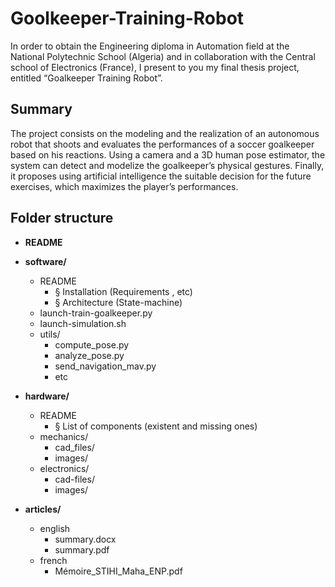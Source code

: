 # Goolkeeper-Training-Robot
In order to obtain the Engineering diploma in Automation field at the National Polytechnic School (Algeria) and in collaboration with the Central school of Electronics (France), I present to you my final thesis project, entitled “Goalkeeper Training Robot”.

## Summary
The project consists on the modeling and the realization of an autonomous robot that shoots
and evaluates the performances of a soccer goalkeeper based on his reactions.
Using a camera and a 3D human pose estimator, the system can detect and modelize the
goalkeeper’s physical gestures.
Finally, it proposes using artificial intelligence the suitable decision for the future exercises,
which maximizes the player’s performances.

## Folder structure
+ **README** 
  
+ **software/**
     - README
          - § Installation (Requirements , etc)
          - § Architecture (State-machine)
     - launch-train-goalkeeper.py 
     - launch-simulation.sh  
     - utils/ 
          - compute_pose.py
          - analyze_pose.py
          - send_navigation_mav.py
          - etc
+ **hardware/**
     - README
          - § List of components (existent and missing ones) 
     - mechanics/ 
          - cad_files/
          - images/
     - electronics/
          - cad-files/
          - images/
+ **articles/**
     - english
          - summary.docx 
          - summary.pdf
     - french
          - Mémoire_STIHI_Maha_ENP.pdf
